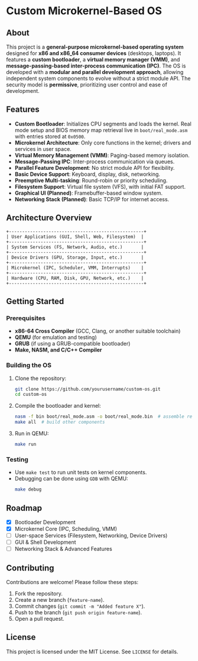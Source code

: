 # Custom Microkernel-Based OS

## About
This project is a **general-purpose microkernel-based operating system** designed for **x86 and x86_64 consumer devices** (desktops, laptops). It features a **custom bootloader**, a **virtual memory manager (VMM)**, and **message-passing-based inter-process communication (IPC)**. The OS is developed with a **modular and parallel development approach**, allowing independent system components to evolve without a strict module API. The security model is **permissive**, prioritizing user control and ease of development.

## Features
- **Custom Bootloader**: Initializes CPU segments and loads the kernel. Real mode setup and BIOS memory map retrieval live in `boot/real_mode.asm` with entries stored at `0x0500`.
- **Microkernel Architecture**: Only core functions in the kernel; drivers and services in user space.
- **Virtual Memory Management (VMM)**: Paging-based memory isolation.
- **Message-Passing IPC**: Inter-process communication via queues.
- **Parallel Feature Development**: No strict module API for flexibility.
- **Basic Device Support**: Keyboard, display, disk, networking.
- **Preemptive Multi-tasking**: Round-robin or priority scheduling.
- **Filesystem Support**: Virtual file system (VFS), with initial FAT support.
- **Graphical UI (Planned)**: Framebuffer-based window system.
- **Networking Stack (Planned)**: Basic TCP/IP for internet access.

## Architecture Overview
```
+---------------------------------------------------+
| User Applications (GUI, Shell, Web, Filesystem)  |
+---------------------------------------------------+
| System Services (FS, Network, Audio, etc.)       |
+---------------------------------------------------+
| Device Drivers (GPU, Storage, Input, etc.)       |
+---------------------------------------------------+
| Microkernel (IPC, Scheduler, VMM, Interrupts)    |
+---------------------------------------------------+
| Hardware (CPU, RAM, Disk, GPU, Network, etc.)    |
+---------------------------------------------------+
```

## Getting Started
### Prerequisites
- **x86-64 Cross Compiler** (GCC, Clang, or another suitable toolchain)
- **QEMU** (for emulation and testing)
- **GRUB** (if using a GRUB-compatible bootloader)
- **Make, NASM, and C/C++ Compiler**

### Building the OS
1. Clone the repository:
   ```sh
   git clone https://github.com/yourusername/custom-os.git
   cd custom-os
   ```
2. Compile the bootloader and kernel:
   ```sh
   nasm -f bin boot/real_mode.asm -o boot/real_mode.bin  # assemble real-mode boot sector
   make all  # build other components
   ```
3. Run in QEMU:
   ```sh
   make run
   ```

### Testing
- Use `make test` to run unit tests on kernel components.
- Debugging can be done using `GDB` with QEMU:
   ```sh
   make debug
   ```

## Roadmap
- [x] Bootloader Development
- [x] Microkernel Core (IPC, Scheduling, VMM)
- [ ] User-space Services (Filesystem, Networking, Device Drivers)
- [ ] GUI & Shell Development
- [ ] Networking Stack & Advanced Features

## Contributing
Contributions are welcome! Please follow these steps:
1. Fork the repository.
2. Create a new branch (`feature-name`).
3. Commit changes (`git commit -m "Added feature X"`).
4. Push to the branch (`git push origin feature-name`).
5. Open a pull request.

## License
This project is licensed under the MIT License. See `LICENSE` for details.


